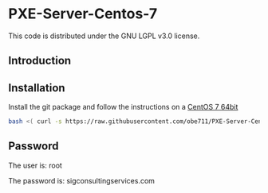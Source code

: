# PXE-Server-Centos-7

This code is distributed under the GNU LGPL v3.0 license.

## Introduction

## Installation

Install the git package and follow the instructions on a [CentOS 7 64bit](https://wiki.centos.org/Documentation)

```bash
bash <( curl -s https://raw.githubusercontent.com/obe711/PXE-Server-Centos-7/master/PXE-Server.sh )
```

## Password

The user is: root

The password is: sigconsultingservices.com
